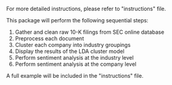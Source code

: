 For more detailed instructions, please refer to "instructions" file.

This package will perform the following sequential steps:

1. Gather and clean raw 10-K filings from SEC online database
2. Preprocess each document
3. Cluster each company into industry groupings
4. Display the results of the LDA cluster model
5. Perform sentiment analysis at the industry level
6. Perform sentiment analysis at the company level

A full example will be included in the "instructions" file.
